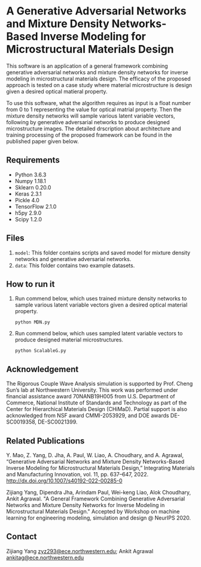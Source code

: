 # A Generative Adversarial Networks and Mixture Density Networks-Based Inverse Modeling for Microstructural Materials Design

This software is an application of a general framework combining generative adversarial networks and mixture density networks for inverse modeling in microstructural materials design. The efficacy of the proposed approach is tested on a case study where material microstructure is design given a desired optical matieral property. 

To use this software, what the algorithm requires as input is a float number from 0 to 1 representing the value for optical matrial property. Then the mixture density networks will sample various latent variable vectors, following by generative adversarial networks to produce designed microstructure images. The detailed drscription about architecture and training processing of the proposed framework can be found in the published paper given below.

## Requirements ##
* Python 3.6.3 
* Numpy 1.18.1 
* Sklearn 0.20.0 
* Keras 2.3.1 
* Pickle 4.0 
* TensorFlow 2.1.0 
* h5py 2.9.0
* Scipy 1.2.0

## Files ##
1. `model`: This folder contains scripts and saved model for mixture density networks and generative adversarial networks.
2. `data`: This folder contains two example datasets.


## How to run it
1. Run commend below, which uses trained mixture density networks to sample various latent variable vectors given a desired optical material property.
   ```
   python MDN.py
   ```
2. Run commend below, which uses sampled latent variable vectors to produce designed material microstructures.
   ```
   python ScalableG.py
   ```

## Acknowledgement
The Rigorous Couple Wave Analysis simulation is supported by Prof. Cheng Sun’s lab at Northwestern University. This work was performed under financial assistance award 70NANB19H005 from U.S. Department of Commerce, National Institute of Standards and Technology as part of the Center for Hierarchical Materials Design (CHiMaD). Partial support is also acknowledged from NSF award CMMI-2053929, and DOE awards DE-SC0019358, DE-SC0021399.


## Related Publications ##

Y. Mao, Z. Yang, D. Jha, A. Paul, W. Liao, A. Choudhary, and A. Agrawal, “Generative Adversarial Networks and Mixture Density Networks-Based Inverse Modeling for Microstructural Materials Design,” Integrating Materials and Manufacturing Innovation, vol. 11, pp. 637–647, 2022. http://dx.doi.org/10.1007/s40192-022-00285-0 

Zijiang Yang, Dipendra Jha, Arindam Paul, Wei-keng Liao, Alok Choudhary, Ankit Agrawal. "A General Framework Combining Generative Adversarial Networks and Mixture Density Networks for Inverse Modeling in Microstructural Materials Design." Accepted by Workshop on machine learning for engineering modeling, simulation and design @ NeurIPS 2020.

## Contact
Zijiang Yang <zyz293@ece.northwestern.edu>; Ankit Agrawal <ankitag@ece.northwestern.edu>
